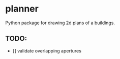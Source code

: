 planner
=======

Python package for drawing 2d plans of a buildings.

## TODO:

-  [] validate overlapping apertures